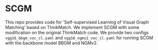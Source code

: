 # SCGM

This repo provides code for 'Self-supervised Learning of Visual Graph Matching' based on ThinkMatch.
We implement SCGM with some modification on the original ThinkMatch code.
We provide two configs ``vgg16_bbgm_voc_cl.yaml`` and ``vgg16_ngmv2_voc_cl.yaml`` for running SCGM with the backbone model BBGM and NGMv2.